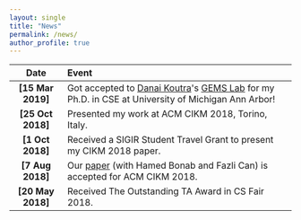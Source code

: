 ```yaml
---
layout: single
title: "News"
permalink: /news/
author_profile: true
---
```



| Date                |    Event |
| :-------------------: | :-------------------------------------------------------- |
| **[15 Mar 2019]**    |  Got accepted to [Danai Koutra](http://web.eecs.umich.edu/~dkoutra/)'s [GEMS Lab](https://gemslab.github.io/) for my Ph.D. in CSE at University of Michigan Ann Arbor! |
| **[25 Oct 2018]**    | Presented my work at ACM CIKM 2018, Torino, Italy. |
| **[1 Oct 2018]**   |   Received a SIGIR Student Travel Grant to present my CIKM 2018 paper. |
| **[7 Aug 2018]**   |   Our [paper](/publications/#2018) (with Hamed Bonab and Fazli Can) is accepted for ACM CIKM 2018. |
| **[20 May 2018]**  |   Received The Outstanding TA Award in CS Fair 2018. |

